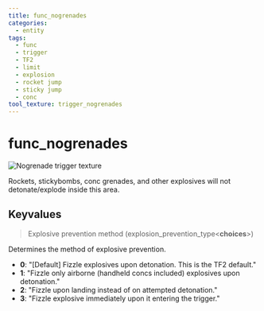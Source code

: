 ```yaml
---
title: func_nogrenades
categories:
  - entity
tags:
  - func
  - trigger
  - TF2
  - limit
  - explosion
  - rocket jump
  - sticky jump
  - conc
tool_texture: trigger_nogrenades
---
```


# func_nogrenades

![Nogrenade trigger texture](/images/func_nogrenades/func_nogrenades.jpg)

Rockets, stickybombs, conc grenades, and other explosives will not detonate/explode inside this area.

## Keyvalues

> Explosive prevention method (explosion_prevention_type&lt;**choices**&gt;)

Determines the method of explosive prevention.

- **0**: "[Default] Fizzle explosives upon detonation. This is the TF2 default."
- **1**: "Fizzle only airborne (handheld concs included) explosives upon detonation."
- **2**: "Fizzle upon landing instead of on attempted detonation."
- **3**: "Fizzle explosive immediately upon it entering the trigger."
